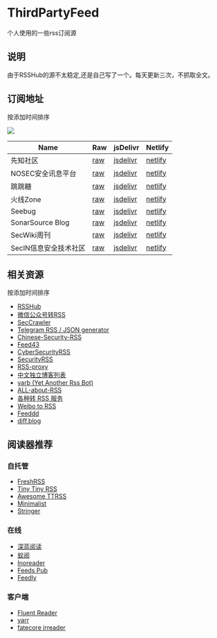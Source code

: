 # ThirdPartyFeed

个人使用的一些rss订阅源

## 说明

由于RSSHub的源不太稳定,还是自己写了一个。每天更新三次，不抓取全文。

## 订阅地址

按添加时间排序

![](https://api.netlify.com/api/v1/badges/061b8651-1b18-4959-a60e-de46942b815b/deploy-status)

Name | Raw | jsDelivr | Netlify
---  | --- | -------- | -------
先知社区 | [raw](https://raw.githubusercontent.com/p7e4/ThirdPartyFeed/main/feed/xz.aliyun.com.xml) | [jsdelivr](https://cdn.jsdelivr.net/gh/p7e4/ThirdPartyFeed/feed/xz.aliyun.com.xml) | [netlify](https://thirdpartyfeed.netlify.app/xz.aliyun.com.xml)
NOSEC安全讯息平台 | [raw](https://raw.githubusercontent.com/p7e4/ThirdPartyFeed/main/feed/nosec.org.xml) | [jsdelivr](https://cdn.jsdelivr.net/gh/p7e4/ThirdPartyFeed/feed/nosec.org.xml) | [netlify](https://thirdpartyfeed.netlify.app/nosec.org.xml)
跳跳糖 | [raw](https://raw.githubusercontent.com/p7e4/ThirdPartyFeed/main/feed/tttang.com.xml) | [jsdelivr](https://cdn.jsdelivr.net/gh/p7e4/ThirdPartyFeed/feed/tttang.com.xml) | [netlify](https://thirdpartyfeed.netlify.app/tttang.com.xml)
火线Zone | [raw](https://raw.githubusercontent.com/p7e4/ThirdPartyFeed/main/feed/zone.huoxian.cn.xml) | [jsdelivr](https://cdn.jsdelivr.net/gh/p7e4/ThirdPartyFeed/feed/zone.huoxian.cn.xml) | [netlify](https://thirdpartyfeed.netlify.app/zone.huoxian.cn.xml)
Seebug | [raw](https://raw.githubusercontent.com/p7e4/ThirdPartyFeed/main/feed/www.seebug.org.xml) | [jsdelivr](https://cdn.jsdelivr.net/gh/p7e4/ThirdPartyFeed/feed/www.seebug.org.xml) | [netlify](https://thirdpartyfeed.netlify.app/www.seebug.org.xml)
SonarSource Blog | [raw](https://raw.githubusercontent.com/p7e4/ThirdPartyFeed/main/feed/blog.sonarsource.com.xml) | [jsdelivr](https://cdn.jsdelivr.net/gh/p7e4/ThirdPartyFeed/feed/blog.sonarsource.com.xml) | [netlify](https://thirdpartyfeed.netlify.app/blog.sonarsource.com.xml)
SecWiki周刊 | [raw](https://raw.githubusercontent.com/p7e4/ThirdPartyFeed/main/feed/www.sec-wiki.com.xml) | [jsdelivr](https://cdn.jsdelivr.net/gh/p7e4/ThirdPartyFeed/feed/www.sec-wiki.com.xml) | [netlify](https://thirdpartyfeed.netlify.app/www.sec-wiki.com.xml)
SecIN信息安全技术社区 | [raw](https://raw.githubusercontent.com/p7e4/ThirdPartyFeed/main/feed/sec-in.com.xml) | [jsdelivr](https://cdn.jsdelivr.net/gh/p7e4/ThirdPartyFeed/feed/sec-in.com.xml)| [netlify](https://thirdpartyfeed.netlify.app/sec-in.com.xml)



## 相关资源

按添加时间排序

- [RSSHub](https://docs.rsshub.app/)
- [微信公众号转RSS](https://wechat2rss.xlab.app/)
- [SecCrawler](https://github.com/Le0nsec/SecCrawler)
- [Telegram RSS / JSON generator](https://tg.i-c-a.su/)
- [Chinese-Security-RSS](https://github.com/zhengjim/Chinese-Security-RSS)
- [Feed43](https://feed43.com/)
- [CyberSecurityRSS](https://github.com/zer0yu/CyberSecurityRSS)
- [SecurityRSS](https://github.com/r0eXpeR/SecurityRSS)
- [RSS-proxy](https://github.com/damoeb/rss-proxy)
- [中文独立博客列表](https://github.com/timqian/chinese-independent-blogs)
- [yarb (Yet Another Rss Bot)](https://github.com/firmianay/yarb)
- [ALL-about-RSS](https://github.com/aboutrss/ALL-about-RSS)
- [各种转 RSS 服务](https://rss.lilydjwg.me/)
- [Weibo to RSS](https://rssfeed.today/weibo/)
- [Feeddd](https://feeddd.org/)
- [diff.blog](https://diff.blog/)


## 阅读器推荐
### 自托管
- [FreshRSS](https://github.com/FreshRSS/FreshRSS)
- [Tiny Tiny RSS](https://tt-rss.org/)
- [Awesome TTRSS](https://ttrss.henry.wang/zh/)
- [Minimalist](https://github.com/miniflux/v2)
- [Stringer](https://github.com/stringer-rss/stringer)

### 在线
- [深蓝阅读](https://bluereader.org/)
- [蚁阅](https://rss.anyant.com/)
- [Inoreader](https://www.inoreader.com/)
- [Feeds Pub](https://feeds.pub/)
- [Feedly](https://feedly.com/)

### 客户端
- [Fluent Reader](https://github.com/yang991178/fluent-reader)
- [yarr](https://github.com/nkanaev/yarr)
- [fatecore irreader](http://irreader.fatecore.com/)

